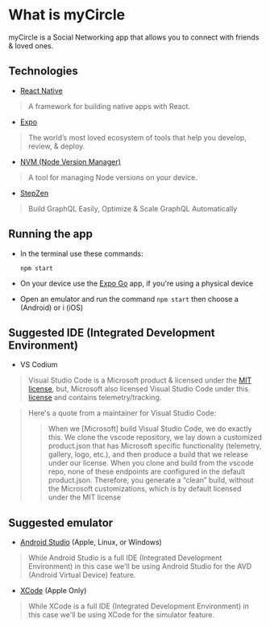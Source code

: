 # What is myCircle

myCircle is a Social Networking app that allows you to connect with friends & loved ones. 

## Technologies

- [React Native](https://github.com/facebook/react-native)

> A framework for building native apps with React.

- [Expo](https://expo.dev/)

> The world’s most loved ecosystem of tools that help you develop, review, & deploy.

- [NVM (Node Version Manager)](https://www.freecodecamp.org/news/node-version-manager-nvm-install-guide/)

> A tool for managing Node versions on your device.

- [StepZen](https://stepzen.com/)

> Build GraphQL Easily, Optimize & Scale GraphQL Automatically

## Running the app

- In the terminal use these commands:

    ```npm start```

- On your device use the [Expo Go](https://expo.dev/) app, if you're using a physical device

- Open an emulator and run the command ```npm start``` then choose a (Android) or i (iOS)
## Suggested IDE (Integrated Development Environment) 

- VS Codium

> Visual Studio Code is a Microsoft product & licensed under the [MIT license](https://opensource.org/license/mit/), but, Microsoft also licensed  Visual Studio Code under this [license](https://code.visualstudio.com/license) and contains telemetry/tracking. 

>Here's a quote from a maintainer for Visual Studio Code:
>> When we [Microsoft] build Visual Studio Code, we do exactly this. We clone the vscode repository, we lay down a customized product.json that has Microsoft specific functionality (telemetry, gallery, logo, etc.), and then produce a build that we release under our license.
>> When you clone and build from the vscode repo, none of these endpoints are configured in the default product.json. Therefore, you generate a “clean” build, without the Microsoft customizations, which is by default licensed under the MIT license

## Suggested emulator

- [Android Studio](https://developer.android.com/studio) (Apple, Linux, or Windows)

> While Android Studio is a full IDE (Integrated Development Environment) in this case we'll be using Android Studio for the AVD (Android Virtual Device) feature.

- [XCode](https://developer.apple.com/xcode/) (Apple Only)

> While XCode is a full IDE (Integrated Development Environment) in this case we'll be using XCode for the simulator feature.
